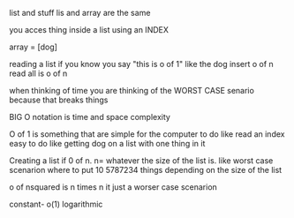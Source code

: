 list and stuff
lis and array are the same

you acces thing inside a list using an INDEX

array = [dog]

reading a list if you know you say "this is o of 1" like the dog
insert o of n
read all is o of n

when thinking of time you are thinking of the WORST CASE senario because that breaks things

BIG O notation is time and space complexity

O of 1 is something that are simple for the computer to do like read an index easy to do like getting dog on a list with one thing in it

Creating a list if 0 of n. n= whatever the size of the list is. like worst case scenarion where to put 10 5787234 things depending on the size of the list

o of nsquared is n times n it just a worser case scenarion

constant- o(1)
logarithmic

<!-- reading a list at an index that we know array [1] takes constan time o(1)
updating a list at an index takes constan tim 0(1)
O(N)  is when you do not know where the item is beacuse the computer hass to read the whole array and then it can see where to upload/or update the list
 -->
